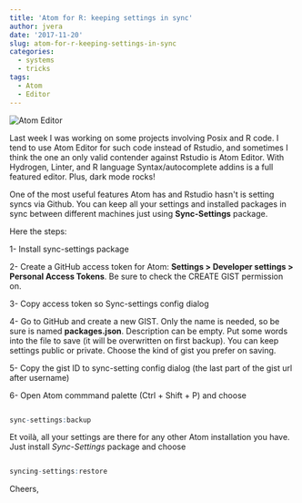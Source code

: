 ```yaml
---
title: 'Atom for R: keeping settings in sync'
author: jvera
date: '2017-11-20'
slug: atom-for-r-keeping-settings-in-sync
categories:
  - systems
  - tricks
tags:
  - Atom
  - Editor
---
```


![Atom Editor](/images/atomlogo.jpeg)

Last week I was working on some projects involving Posix and R code. I tend to use Atom Editor for such code instead of Rstudio, and sometimes I think the one an only valid contender against Rstudio is Atom Editor. With Hydrogen, Linter, and R language Syntax/autocomplete addins is a full featured editor. Plus, dark mode rocks!

One of the most useful features Atom has and Rstudio hasn't is setting syncs via Github. You can keep all your settings and installed packages in sync between different machines just using **Sync-Settings** package.

Here the steps:

1- Install sync-settings package

2- Create a GitHub access token for Atom: **Settings > Developer settings > Personal Access Tokens**. Be sure to check the CREATE GIST permission on.

3- Copy access token so Sync-settings config dialog

4- Go to GitHub and create a new GIST. Only the name is needed, so be sure is named **packages.json**. Description can be empty. Put some words into the file to save (it will be overwritten on first backup). You can keep settings public or private. Choose the kind of gist you prefer on saving.

5- Copy the gist ID to sync-setting config dialog (the last part of the gist url after username)

6- Open Atom commmand palette (Ctrl + Shift + P) and choose

```r

sync-settings:backup

```

Et voilà, all your settings are there for any other Atom installation you have. Just install *Sync-Settings* package and choose 

```r

syncing-settings:restore

```

Cheers,
    
